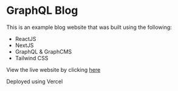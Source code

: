 # GraphQL Blog

This is an example blog website that was built using the following:

- ReactJS
- NextJS
- GraphQL & GraphCMS
- Tailwind CSS

View the live website by clicking [here](https://graphql-blog-smoky.vercel.app/)

Deployed using Vercel
